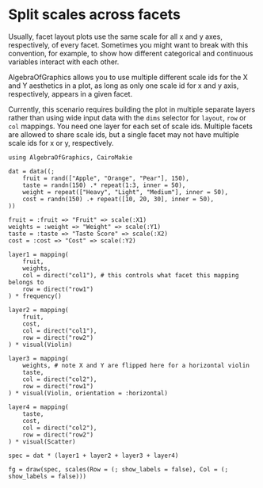 # Split scales across facets

Usually, facet layout plots use the same scale for all x and y axes, respectively, of every facet.
Sometimes you might want to break with this convention, for example, to show how different
categorical and continuous variables interact with each other.

AlgebraOfGraphics allows you to use multiple different scale ids for the X and Y aesthetics in a plot,
as long as only one scale id for x and y axis, respectively, appears in a given facet.

Currently, this scenario requires building the plot in multiple separate layers rather
than using wide input data with the `dims` selector for `layout`, `row` or `col` mappings.
You need one layer for each set of scale ids. Multiple facets are allowed to share scale ids,
but a single facet may not have multiple scale ids for x or y, respectively.

````@example split_scales_facet
using AlgebraOfGraphics, CairoMakie

dat = data((;
    fruit = rand(["Apple", "Orange", "Pear"], 150),
    taste = randn(150) .* repeat(1:3, inner = 50),
    weight = repeat(["Heavy", "Light", "Medium"], inner = 50),
    cost = randn(150) .+ repeat([10, 20, 30], inner = 50),
))

fruit = :fruit => "Fruit" => scale(:X1)
weights = :weight => "Weight" => scale(:Y1)
taste = :taste => "Taste Score" => scale(:X2)
cost = :cost => "Cost" => scale(:Y2)

layer1 = mapping(
    fruit,
    weights,
    col = direct("col1"), # this controls what facet this mapping belongs to
    row = direct("row1")
) * frequency()

layer2 = mapping(
    fruit,
    cost,
    col = direct("col1"),
    row = direct("row2")
) * visual(Violin)

layer3 = mapping(
    weights, # note X and Y are flipped here for a horizontal violin
    taste,
    col = direct("col2"),
    row = direct("row1")
) * visual(Violin, orientation = :horizontal)

layer4 = mapping(
    taste,
    cost,
    col = direct("col2"),
    row = direct("row2")
) * visual(Scatter)

spec = dat * (layer1 + layer2 + layer3 + layer4)

fg = draw(spec, scales(Row = (; show_labels = false), Col = (; show_labels = false)))
````



